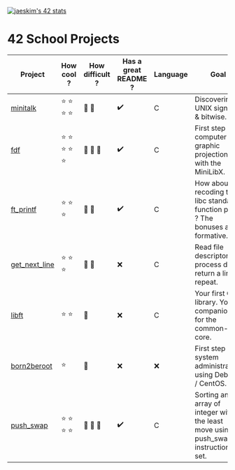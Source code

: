 [![jaeskim's 42 stats](https://badge42.herokuapp.com/api/stats/plouvel)](https://github.com/JaeSeoKim/badge42)

# 42 School Projects

| Project                                                     | How cool ?                         | How difficult ?         | Has a great README ? | Language | Goal                                                                              |
|-------------------------------------------------------------|------------------------------------|-------------------------|----------------------|----------|-----------------------------------------------------------------------------------|
| [minitalk](https://github.com/noctuelles/42-minitalk)       | :star: :star: :star: :star:        | :anger: :anger:         | :heavy_check_mark:   | C        | Discovering UNIX signals & bitwise.                                               |
| [fdf](https://github.com/noctuelles/42-fdf)                 | :star: :star: :star: :star: :star: | :anger: :anger: :anger: | :heavy_check_mark:   | C        | First step in computer graphic projection with the MiniLibX.                      |
| [ft_printf](https://github.com/noctuelles/42-printf)        | :star: :star: :star:               | :anger: :anger:         | :heavy_check_mark:   | C        | How about recoding the libc standard function printf ? The bonuses are formative. |
| [get_next_line](https://github.com/noctuelles/42-gnl)       | :star: :star: :star:               | :anger: :anger:         | :x:                  | C        | Read file descriptor, process data, return a line, repeat.                        |
| [libft](https://github.com/noctuelles/42-libft)             | :star: :star:                      | :anger:                 | :x:                  | C        | Your first C library. Your companion for the common-core.                         |
| [born2beroot](https://github.com/noctuelles/42-born2beroot) | :star:                             | :anger:                 | :x:                  | :x:      | First step in system administration using Debian / CentOS.                        |
| [push_swap](https://github.com/noctuelles/42-push_swap)     | :star: :star: :star: :star:        | :anger: :anger: :anger: | :heavy_check_mark:   | C        | Sorting an array of integer with the least move using push_swap instruction set.  |
